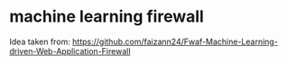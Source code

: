 # machine learning firewall
Idea taken from: https://github.com/faizann24/Fwaf-Machine-Learning-driven-Web-Application-Firewall
